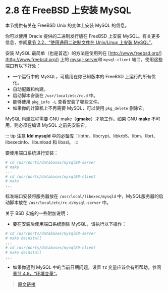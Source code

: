 # 2.8 在 FreeBSD 上安装 MySQL

本节提供有关在 FreeBSD Unix 的变体上安装 MySQL 的信息。

你可以使用 Oracle 提供的二进制发行版在 FreeBSD 上安装 MySQL。有关更多信息，参阅[章节 2.2，“使用通用二进制文件在 Unix/Linux 上安装 MySQL”](/2/2.2/binary-installation.html)。

安装 MySQL 最简单（也是首选）的方法是使用列在 [http://www.freebsd.org/](http://www.freebsd.org/) 上的 [mysql-server](/4/4.3/4.3.3/mysql-server.html)和 `mysql-client` 端口。使用这些端口有以下好处：

- 一个运行中的 MySQL，可启用在你已知版本的 FreeBSD 上运行的所有优化。
- 自动配置和构建。
- 启动脚本安装在 `/usr/local/etc/rc.d` 中。
- 能够使用 `pkg_info -L` 查看安装了哪些文件。
- 如果你的计算机上不再需要 MySQL，可以使用 `pkg_delete` 删除它。

MySQL 构建过程需要 GNU make（**gmake**）才能工作。如果 GNU **make** 不可用，则必须在编译 MySQL 之前先安装它。

::: tip 注意
**ldd mysqld** 中的必备库：libthr、libcrypt、libkrb5、libm、librt、libexecinfo、libunload 和 libssl。
:::

要使用端口系统进行安装：

```bash
# cd /usr/ports/databases/mysql80-server
# make
...
# cd /usr/ports/databases/mysql80-client
# make
...
```

标准端口安装将服务器放在 `/usr/local/libexec/mysqld` 中，MySQL服务器的启动脚本放在 `/usr/local/etc/rc.d/mysql-server` 中。

关于 BSD 实施的一些附加说明：

- 要在安装后使用端口系统删除 MySQL，请执行以下操作：

```bash
# cd /usr/ports/databases/mysql80-server
# make deinstall
...
# cd /usr/ports/databases/mysql80-client
# make deinstall
...
```

- 如果你遇到 MySQL 中的当前日期问题，设置 `TZ` 变量应该会有所帮助。参阅[章节 4.9，“环境变量”](/4/4.9/environment-variables.html)。

> [原文链接](https://dev.mysql.com/doc/refman/8.0/en/freebsd-installation.html)
